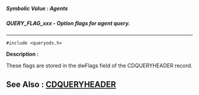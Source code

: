 ##### Symbolic Value : Agents
##### QUERY_FLAG_xxx - Option flags for agent query.
---
```
#include <queryods.h>
```
**Description :**

These flags are stored in the dwFlags field of the CDQUERYHEADER record.

**See Also :**
[CDQUERYHEADER](/domino-c-api-docs/reference/Data/CDQUERYHEADER)
---
